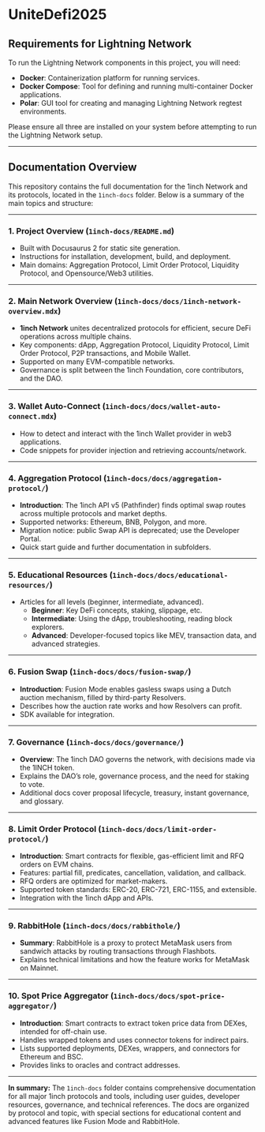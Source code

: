# UniteDefi2025

## Requirements for Lightning Network

To run the Lightning Network components in this project, you will need:

- **Docker**: Containerization platform for running services.
- **Docker Compose**: Tool for defining and running multi-container Docker applications.
- **Polar**: GUI tool for creating and managing Lightning Network regtest environments.

Please ensure all three are installed on your system before attempting to run the Lightning Network setup.

---

## Documentation Overview

This repository contains the full documentation for the 1inch Network and its protocols, located in the `1inch-docs` folder. Below is a summary of the main topics and structure:

---

### 1. Project Overview (`1inch-docs/README.md`)
- Built with Docusaurus 2 for static site generation.
- Instructions for installation, development, build, and deployment.
- Main domains: Aggregation Protocol, Limit Order Protocol, Liquidity Protocol, and Opensource/Web3 utilities.

---

### 2. Main Network Overview (`1inch-docs/docs/1inch-network-overview.mdx`)
- **1inch Network** unites decentralized protocols for efficient, secure DeFi operations across multiple chains.
- Key components: dApp, Aggregation Protocol, Liquidity Protocol, Limit Order Protocol, P2P transactions, and Mobile Wallet.
- Supported on many EVM-compatible networks.
- Governance is split between the 1inch Foundation, core contributors, and the DAO.

---

### 3. Wallet Auto-Connect (`1inch-docs/docs/wallet-auto-connect.mdx`)
- How to detect and interact with the 1inch Wallet provider in web3 applications.
- Code snippets for provider injection and retrieving accounts/network.

---

### 4. Aggregation Protocol (`1inch-docs/docs/aggregation-protocol/`)
- **Introduction**: The 1inch API v5 (Pathfinder) finds optimal swap routes across multiple protocols and market depths.
- Supported networks: Ethereum, BNB, Polygon, and more.
- Migration notice: public Swap API is deprecated; use the Developer Portal.
- Quick start guide and further documentation in subfolders.

---

### 5. Educational Resources (`1inch-docs/docs/educational-resources/`)
- Articles for all levels (beginner, intermediate, advanced).
  - **Beginner**: Key DeFi concepts, staking, slippage, etc.
  - **Intermediate**: Using the dApp, troubleshooting, reading block explorers.
  - **Advanced**: Developer-focused topics like MEV, transaction data, and advanced strategies.

---

### 6. Fusion Swap (`1inch-docs/docs/fusion-swap/`)
- **Introduction**: Fusion Mode enables gasless swaps using a Dutch auction mechanism, filled by third-party Resolvers.
- Describes how the auction rate works and how Resolvers can profit.
- SDK available for integration.

---

### 7. Governance (`1inch-docs/docs/governance/`)
- **Overview**: The 1inch DAO governs the network, with decisions made via the 1INCH token.
- Explains the DAO’s role, governance process, and the need for staking to vote.
- Additional docs cover proposal lifecycle, treasury, instant governance, and glossary.

---

### 8. Limit Order Protocol (`1inch-docs/docs/limit-order-protocol/`)
- **Introduction**: Smart contracts for flexible, gas-efficient limit and RFQ orders on EVM chains.
- Features: partial fill, predicates, cancellation, validation, and callback.
- RFQ orders are optimized for market-makers.
- Supported token standards: ERC-20, ERC-721, ERC-1155, and extensible.
- Integration with the 1inch dApp and APIs.

---

### 9. RabbitHole (`1inch-docs/docs/rabbithole/`)
- **Summary**: RabbitHole is a proxy to protect MetaMask users from sandwich attacks by routing transactions through Flashbots.
- Explains technical limitations and how the feature works for MetaMask on Mainnet.

---

### 10. Spot Price Aggregator (`1inch-docs/docs/spot-price-aggregator/`)
- **Introduction**: Smart contracts to extract token price data from DEXes, intended for off-chain use.
- Handles wrapped tokens and uses connector tokens for indirect pairs.
- Lists supported deployments, DEXes, wrappers, and connectors for Ethereum and BSC.
- Provides links to oracles and contract addresses.

---

**In summary:**
The `1inch-docs` folder contains comprehensive documentation for all major 1inch protocols and tools, including user guides, developer resources, governance, and technical references. The docs are organized by protocol and topic, with special sections for educational content and advanced features like Fusion Mode and RabbitHole.